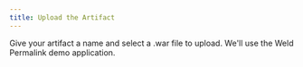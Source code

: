 ```yaml
---
title: Upload the Artifact
---
```


Give your artifact a name and select a .war file to upload. We'll use
the Weld Permalink demo application.
